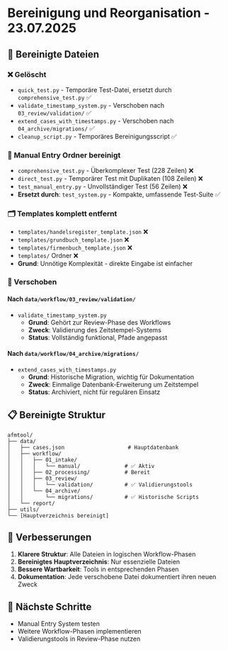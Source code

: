 # Bereinigung und Reorganisation - 23.07.2025

## 🧹 Bereinigte Dateien

### ❌ Gelöscht
- `quick_test.py` - Temporäre Test-Datei, ersetzt durch `comprehensive_test.py` ✅
- `validate_timestamp_system.py` - Verschoben nach `03_review/validation/` ✅
- `extend_cases_with_timestamps.py` - Verschoben nach `04_archive/migrations/` ✅
- `cleanup_script.py` - Temporäres Bereinigungsscript ✅

### 🧹 Manual Entry Ordner bereinigt
- `comprehensive_test.py` - Überkomplexer Test (228 Zeilen) ❌
- `direct_test.py` - Temporärer Test mit Duplikaten (108 Zeilen) ❌  
- `test_manual_entry.py` - Unvollständiger Test (56 Zeilen) ❌
- **Ersetzt durch**: `test_system.py` - Kompakte, umfassende Test-Suite ✅

### 🗂️ Templates komplett entfernt
- `templates/handelsregister_template.json` ❌
- `templates/grundbuch_template.json` ❌  
- `templates/firmenbuch_template.json` ❌
- `templates/` Ordner ❌
- **Grund**: Unnötige Komplexität - direkte Eingabe ist einfacher

### 📁 Verschoben

#### Nach `data/workflow/03_review/validation/`
- `validate_timestamp_system.py`
  - **Grund**: Gehört zur Review-Phase des Workflows
  - **Zweck**: Validierung des Zeitstempel-Systems
  - **Status**: Vollständig funktional, Pfade angepasst

#### Nach `data/workflow/04_archive/migrations/`
- `extend_cases_with_timestamps.py`
  - **Grund**: Historische Migration, wichtig für Dokumentation
  - **Zweck**: Einmalige Datenbank-Erweiterung um Zeitstempel
  - **Status**: Archiviert, nicht für regulären Einsatz

## 📋 Bereinigte Struktur

```
afmtool/
├── data/
│   ├── cases.json                    # Hauptdatenbank
│   ├── workflow/
│   │   ├── 01_intake/
│   │   │   └── manual/              # ✅ Aktiv
│   │   ├── 02_processing/           # Bereit
│   │   ├── 03_review/
│   │   │   └── validation/          # ✅ Validierungstools
│   │   └── 04_archive/
│   │       └── migrations/          # ✅ Historische Scripts
│   └── report/
├── utils/
└── [Hauptverzeichnis bereinigt]
```

## 🎯 Verbesserungen

1. **Klarere Struktur**: Alle Dateien in logischen Workflow-Phasen
2. **Bereinigtes Hauptverzeichnis**: Nur essenzielle Dateien
3. **Bessere Wartbarkeit**: Tools in entsprechenden Phasen
4. **Dokumentation**: Jede verschobene Datei dokumentiert ihren neuen Zweck

## 🚀 Nächste Schritte

- Manual Entry System testen
- Weitere Workflow-Phasen implementieren
- Validierungstools in Review-Phase nutzen
